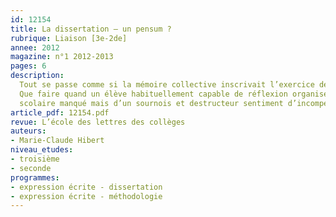 ```yaml
---
id: 12154
title: La dissertation – un pensum ?
rubrique: Liaison [3e-2de]
annee: 2012
magazine: n°1 2012-2013
pages: 6
description: 
  Tout se passe comme si la mémoire collective inscrivait l’exercice de la dissertation dans la lignée de rites initiatiques éprouvants.
  Que faire quand un élève habituellement capable de réflexion organisée se montre soudain désemparé ?  La situation mérite que l’on s’y intéresse car il ne s’agit pas seulement d’un exercice
  scolaire manqué mais d’un sournois et destructeur sentiment d’incompétence qui pointe le bout de son nez…
article_pdf: 12154.pdf
revue: L’école des lettres des collèges
auteurs:
- Marie-Claude Hibert
niveau_etudes:
- troisième
- seconde
programmes:
- expression écrite - dissertation
- expression écrite - méthodologie
---
```

